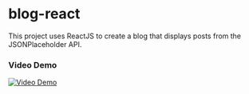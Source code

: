 # blog-react

This project uses ReactJS to create a blog that displays posts from the JSONPlaceholder API.

### Video Demo

[![Video Demo](https://img.youtube.com/vi/yW4lUROjmF4/maxresdefault.jpg)](https://youtu.be/yW4lUROjmF4)
